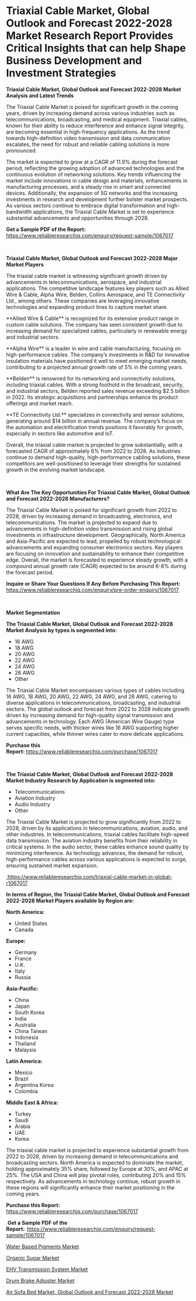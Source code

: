 <p><h1>Triaxial Cable Market, Global Outlook and Forecast 2022-2028 Market Research Report Provides Critical Insights that can help Shape Business Development and Investment Strategies</h1></p><p><strong>Triaxial Cable Market, Global Outlook and Forecast 2022-2028 Market Analysis and Latest Trends</strong></p>
<p><p>The Triaxial Cable Market is poised for significant growth in the coming years, driven by increasing demand across various industries such as telecommunications, broadcasting, and medical equipment. Triaxial cables, known for their ability to reduce interference and enhance signal integrity, are becoming essential in high-frequency applications. As the trend towards high-definition video transmission and data communication escalates, the need for robust and reliable cabling solutions is more pronounced. </p><p>The market is expected to grow at a CAGR of 11.9% during the forecast period, reflecting the growing adoption of advanced technologies and the continuous evolution of networking solutions. Key trends influencing the market include innovations in cable design and materials, enhancements in manufacturing processes, and a steady rise in smart and connected devices. Additionally, the expansion of 5G networks and the increasing investments in research and development further bolster market prospects. As various sectors continue to embrace digital transformation and high-bandwidth applications, the Triaxial Cable Market is set to experience substantial advancements and opportunities through 2028.</p></p>
<p><strong>Get a Sample PDF of the Report:&nbsp;</strong> <a href="https://www.reliableresearchiq.com/enquiry/request-sample/1067017">https://www.reliableresearchiq.com/enquiry/request-sample/1067017</a></p>
<p>&nbsp;</p>
<p><strong>Triaxial Cable Market, Global Outlook and Forecast 2022-2028 Major Market Players</strong></p>
<p><p>The triaxial cable market is witnessing significant growth driven by advancements in telecommunications, aerospace, and industrial applications. The competitive landscape features key players such as Allied Wire & Cable, Alpha Wire, Belden, Collins Aerospace, and TE Connectivity Ltd., among others. These companies are leveraging innovative technologies and expanding product lines to capture market share.</p><p>**Allied Wire & Cable** is recognized for its extensive product range in custom cable solutions. The company has seen consistent growth due to increasing demand for specialized cables, particularly in renewable energy and industrial sectors.</p><p>**Alpha Wire** is a leader in wire and cable manufacturing, focusing on high-performance cables. The company’s investments in R&D for innovative insulation materials have positioned it well to meet emerging market needs, contributing to a projected annual growth rate of 5% in the coming years.</p><p>**Belden** is renowned for its networking and connectivity solutions, including triaxial cables. With a strong foothold in the broadcast, security, and industrial sectors, Belden reported sales revenue exceeding $2.5 billion in 2022. Its strategic acquisitions and partnerships enhance its product offerings and market reach.</p><p>**TE Connectivity Ltd.** specializes in connectivity and sensor solutions, generating around $14 billion in annual revenue. The company’s focus on the automation and electrification trends positions it favorably for growth, especially in sectors like automotive and IoT.</p><p>Overall, the triaxial cable market is projected to grow substantially, with a forecasted CAGR of approximately 6% from 2022 to 2028. As industries continue to demand high-quality, high-performance cabling solutions, these competitors are well-positioned to leverage their strengths for sustained growth in the evolving market landscape.</p></p>
<p>&nbsp;</p>
<p><strong>What Are The Key Opportunities For Triaxial Cable Market, Global Outlook and Forecast 2022-2028 Manufacturers?</strong></p>
<p><p>The Triaxial Cable Market is poised for significant growth from 2022 to 2028, driven by increasing demand in broadcasting, electronics, and telecommunications. The market is projected to expand due to advancements in high-definition video transmission and rising global investments in infrastructure development. Geographically, North America and Asia-Pacific are expected to lead, propelled by robust technological advancements and expanding consumer electronics sectors. Key players are focusing on innovation and sustainability to enhance their competitive edge. Overall, the market is forecasted to experience steady growth, with a compound annual growth rate (CAGR) expected to be around 6-8% during the forecast period.</p></p>
<p><strong>Inquire or Share Your Questions If Any Before Purchasing This Report:</strong> <a href="https://www.reliableresearchiq.com/enquiry/pre-order-enquiry/1067017">https://www.reliableresearchiq.com/enquiry/pre-order-enquiry/1067017</a></p>
<p>&nbsp;</p>
<p><strong>Market Segmentation</strong></p>
<p><strong>The Triaxial Cable Market, Global Outlook and Forecast 2022-2028 Market Analysis by types is segmented into:</strong></p>
<p><ul><li>16 AWG</li><li>18 AWG</li><li>20 AWG</li><li>22 AWG</li><li>24 AWG</li><li>26 AWG</li><li>Other</li></ul></p>
<p><p>The Triaxial Cable Market encompasses various types of cables including 16 AWG, 18 AWG, 20 AWG, 22 AWG, 24 AWG, and 26 AWG, catering to diverse applications in telecommunications, broadcasting, and industrial sectors. The global outlook and forecast from 2022 to 2028 indicate growth driven by increasing demand for high-quality signal transmission and advancements in technology. Each AWG (American Wire Gauge) type serves specific needs, with thicker wires like 16 AWG supporting higher current capacities, while thinner wires cater to more delicate applications.</p></p>
<p><strong>Purchase this Report:&nbsp;</strong><a href="https://www.reliableresearchiq.com/purchase/1067017">https://www.reliableresearchiq.com/purchase/1067017</a></p>
<p>&nbsp;</p>
<p><strong>The Triaxial Cable Market, Global Outlook and Forecast 2022-2028 Market Industry Research by Application is segmented into:</strong></p>
<p><ul><li>Telecommunications</li><li>Aviation Industry</li><li>Audio Industry</li><li>Other</li></ul></p>
<p><p>The Triaxial Cable Market is projected to grow significantly from 2022 to 2028, driven by its applications in telecommunications, aviation, audio, and other industries. In telecommunications, triaxial cables facilitate high-speed data transmission. The aviation industry benefits from their reliability in critical systems. In the audio sector, these cables enhance sound quality by minimizing interference. As technology advances, the demand for robust, high-performance cables across various applications is expected to surge, ensuring sustained market expansion.</p></p>
<p><a href="https://www.reliableresearchiq.com/triaxial-cable-market-in-global-r1067017">&nbsp;https://www.reliableresearchiq.com/triaxial-cable-market-in-global-r1067017</a></p>
<p><strong>In terms of Region, the Triaxial Cable Market, Global Outlook and Forecast 2022-2028 Market Players available by Region are:</strong></p>
<p>
    <p> <strong> North America: </strong>
        <ul>
            <li>United States</li>
            <li>Canada</li>
        </ul>
        </p> 
    <p> <strong> Europe: </strong>
        <ul>
            <li>Germany</li>
            <li>France</li>
            <li>U.K.</li>
            <li>Italy</li>
            <li>Russia</li>
        </ul>
        </p> 
    <p> <strong> Asia-Pacific: </strong>
        <ul>
            <li>China</li>
            <li>Japan</li>
            <li>South Korea</li>
            <li>India</li>
            <li>Australia</li>
            <li>China Taiwan</li>
            <li>Indonesia</li>
            <li>Thailand</li>
            <li>Malaysia</li>
        </ul>
        </p> 
    <p> <strong> Latin America: </strong>
        <ul>
            <li>Mexico</li>
            <li>Brazil</li>
            <li>Argentina Korea</li>
            <li>Colombia</li>
        </ul>
        </p> 
    <p> <strong> Middle East & Africa: </strong>
        <ul>
            <li>Turkey</li>
            <li>Saudi</li>
            <li>Arabia</li>
            <li>UAE</li>
            <li>Korea</li>
        </ul>
    </p>
    </p>
<p><p>The triaxial cable market is projected to experience substantial growth from 2022 to 2028, driven by increasing demand in telecommunications and broadcasting sectors. North America is expected to dominate the market, holding approximately 35% share, followed by Europe at 30%, and APAC at 25%. The USA and China will play pivotal roles, contributing 20% and 15% respectively. As advancements in technology continue, robust growth in these regions will significantly enhance their market positioning in the coming years.</p></p>
<p><strong>Purchase this Report: </strong><a href="https://www.reliableresearchiq.com/purchase/1067017">https://www.reliableresearchiq.com/purchase/1067017</a></p>
<p>&nbsp;<strong>Get a Sample PDF of the Report:&nbsp;&nbsp;</strong><a href="https://www.reliableresearchiq.com/enquiry/request-sample/1067017">https://www.reliableresearchiq.com/enquiry/request-sample/1067017</a></p>
<p><strong></strong></p>
<p><p><a href="https://www.linkedin.com/pulse/water-based-pigments-market-global-insights-regional-analysis-2dkff?trackingId=O0gMo3reQKWyA6E8DjVAEw%3D%3D">Water Based Pigments Market</a></p><p><a href="https://www.linkedin.com/pulse/future-insights-organic-sugar-market-trends-regional-analysis-empdf?trackingId=OIp%2BC4bqS5Kr6759ZrKpWA%3D%3D">Organic Sugar Market</a></p><p><a href="https://medium.com/@christopher.fisher66709/ehv-transmission-system-market-strategic-insights-product-evolution-and-market-segmentation-in-the-634d04a2554d">EHV Transmission System Market</a></p><p><a href="https://medium.com/@tiannaorton6767/the-drum-brake-adjuster-market-prioritizes-cost-control-and-efficiency-enhancement-875c01ed037f">Drum Brake Adjuster Market</a></p><p><a href="https://github.com/NathanColeman327/Market-Research-Report-List-1/blob/main/air-sofa-bed-market-global-outlook-and-forecast-2022-2028-market.md">Air Sofa Bed Market, Global Outlook and Forecast 2022-2028 Market</a></p></p>
